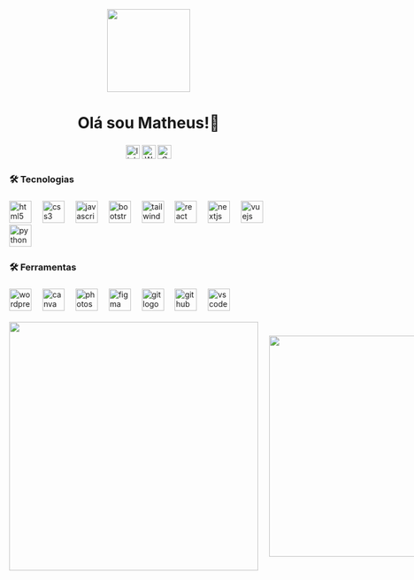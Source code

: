 
<div align="center">
  <img height="150" src="https://media2.giphy.com/media/HBY1eWGzDALwnyeHPw/giphy.gif" />
</div>

###

<h1 align="center">Olá sou Matheus!👋</h1>

###

<div align="center">
  <a href="https://www.linkedin.com/in/matheus-schran12/"><img src="https://img.shields.io/static/v1?message=LinkedIn&logo=linkedin&label=&color=0077B5&logoColor=white&labelColor=&style=for-the-badge" height="25" alt="linkedin logo"  /></a>
  <a href="https://w.app/2xo1wb"><img src="https://img.shields.io/badge/WhatsApp-25D366?style=for-the-badge&logo=whatsapp&logoColor=white" height="25" alt="Whatsapp logo"  /></a>
  <a href="mailto: matheusschran12@gmail.com"><img src="https://img.shields.io/badge/Gmail-D14836?style=for-the-badge&logo=gmail&logoColor=white" height="25" alt="Gmail logo"  /></a>
</div>

###

<h3 align="left">🛠 Tecnologias </h3>

###

<div align="left">
  <img src="https://cdn.jsdelivr.net/gh/devicons/devicon/icons/html5/html5-original.svg" height="40" alt="html5 logo"  />
  <img width="12" />
  <img src="https://cdn.jsdelivr.net/gh/devicons/devicon/icons/css3/css3-original.svg" height="40" alt="css3 logo"  />
  <img width="12" />
  <img src="https://cdn.jsdelivr.net/gh/devicons/devicon/icons/javascript/javascript-original.svg" height="40" alt="javascript logo"  />
  <img width="12" />
  <img src="https://cdn.jsdelivr.net/gh/devicons/devicon/icons/bootstrap/bootstrap-original.svg" height="40" alt="bootstrap logo"  />
  <img width="12" />
  <img src="https://cdn.jsdelivr.net/gh/devicons/devicon/icons/tailwindcss/tailwindcss-original-wordmark.svg" height="40" alt="tailwindcss logo"  />
  <img width="12" />
  <img src="https://cdn.jsdelivr.net/gh/devicons/devicon/icons/react/react-original.svg" height="40" alt="react logo"  />
  <img width="12" />
  <img src="https://cdn.jsdelivr.net/gh/devicons/devicon/icons/nextjs/nextjs-original.svg" height="40" alt="nextjs logo"  />
  <img width="12" />
  <img src="https://cdn.jsdelivr.net/gh/devicons/devicon/icons/vuejs/vuejs-original.svg" height="40" alt="vuejs logo"  />
  <img width="12" />
  <img src="https://cdn.jsdelivr.net/gh/devicons/devicon/icons/python/python-original.svg" height="40" alt="python logo"  />
  <img width="12" />
</div>

###

<h3 align="left">🛠 Ferramentas</h3>

###
<div align="left">
  <img src="https://cdn.jsdelivr.net/gh/devicons/devicon/icons/wordpress/wordpress-original.svg" height="40" alt="wordpress logo"  />
  <img width="12" />
  <img src="https://cdn.jsdelivr.net/gh/devicons/devicon/icons/canva/canva-original.svg" height="40" alt="canva logo"  />
  <img width="12" />
  <img src="https://cdn.jsdelivr.net/gh/devicons/devicon/icons/photoshop/photoshop-plain.svg" height="40" alt="photoshop logo"  />
  <img width="12" />
  <img src="https://cdn.jsdelivr.net/gh/devicons/devicon/icons/figma/figma-original.svg" height="40" alt="figma logo"  />
  <img width="12" />
  <img src="https://cdn.jsdelivr.net/gh/devicons/devicon/icons/git/git-original.svg" height="40" alt="git logo"  />
  <img width="12" />
  <img src="https://cdn.jsdelivr.net/gh/devicons/devicon/icons/github/github-original.svg" height="40" alt="github logo"  />
  <img width="12" />
  <img src="https://cdn.jsdelivr.net/gh/devicons/devicon/icons/vscode/vscode-original.svg" height="40" alt="vscode logo"  />
</div>
<br>

<div style="display: flex; gap: 20px; align-items: center;">
  <img src="https://github-readme-stats.vercel.app/api?username=Schran12&theme=prussian&show_icons=true&hide_border=true&count_private=true" width="450" />
  <img src="https://github-readme-stats.vercel.app/api/top-langs/?username=Schran12&theme=prussian&layout=compact&hide_border=true" width="400" />
</div>


